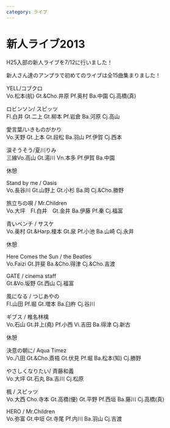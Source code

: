 ```yaml
---
category: ライブ
---
```

# 新人ライブ2013

H25入部の新人ライブを7/12に行いました！

新人さん達のアンプラで初めてのライブは全15曲集まりました！

YELL/コブクロ<br>
Vo.松本(航) Gt.&Cho.井原 Pf.奥村 Ba.中園 Cj.高橋(真)

ロビンソン/ スピッツ<br>
Fl.白井 Gt.二上 Gt.柳本 Pf.岩倉 Ba.河原 Cj.高山

愛言葉/いきものがかり<br>
Vo.天野 Gt.上本 Gt.段松 Ba.羽山 Pf.伊賀 Cj.西本

涙そうそう/夏川りみ<br>
三線Vo.高山 Gt.湯川 Vn.本多 Pf.伊賀 Ba.中園

休憩

Stand by me / Oasis<br>
Vo.長谷川 Gt.山野上 Gt.小杉 Ba.岡 Cj.&Cho.勝野

旅立ちの唄 / Mr.Children<br>
Vo.大坪　Fl.白井　Gt.金井 Ba.伊藤 Pf.秦 Cj.福富

青いベンチ / サスケ<br>
Vo.奥村 Gt.&Harp.榎本 Gt.泉 Pf.小池 Ba.山崎 Cj.永井

休憩

Here Comes the Sun / the Beatles<br>
Vo.Faizi Gt.許斐 Ba.&Cho.得津 Cj.&Cho.吉渡

GATE / cinema staff<br>
Gt.&Vo.坂野 Gt.西山 Cj.福富

風になる / つじあやの<br>
Fl.山田 Pf.堀 Gt.増本 Ba.臼杵 Cj.谷川

ギブス / 椎名林檎<br>
Vo.石山 Gt.井上(堯) Pf.小西 Vi.吉田 Ba.得津 Cj.新古

休憩

決意の朝に/ Aqua Timez<br>
Vo.八田 Gt.&Cho.斎梧 Gt.伏見 Pf.堀 Ba.松本(知) Cj.勝野

やさしくなりたい/ 斉藤和義<br>
Vo.大坪 Gt.石丸 Ba.吉川 Cj.松原

楓 / スピッツ<br>
Vo.大西 Cho.寺本 Gt.高橋(優) Gt.平野 Pf.西垣 Ba.藤川 Cj.高橋(真)

HERO / Mr.Children<br>
Vo.弥富 Gt.中垣 Gt.寺尾 Pf.内川 Ba.羽山 Cj.吉渡

